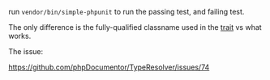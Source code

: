 run `vendor/bin/simple-phpunit` to run the passing test, and failing test.

The only difference is the fully-qualified classname used in the [trait](src/Model/TestTrait.php#L12) vs what works.

The issue:

https://github.com/phpDocumentor/TypeResolver/issues/74
